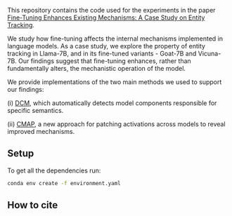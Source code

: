 This repository contains the code used for the experiments in the paper [Fine-Tuning Enhances Existing Mechanisms: A Case Study on Entity Tracking]().

We study how fine-tuning affects the internal mechanisms implemented in language models. As a case study, we explore the property of entity tracking in Llama-7B, and in its fine-tuned variants - Goat-7B and Vicuna-7B.
Our findings suggest that fine-tuning enhances, rather than fundamentally alters, the mechanistic operation of the model.

We provide implementations of the two main methods we used to support our findings:

(i) [DCM](experiment_2/DCM.py), which automatically detects model components responsible for specific semantics.

(ii) [CMAP](experiment_3/cmap_utils.py), a new approach for patching activations across models to reveal improved mechanisms. 

## Setup

To get all the dependencies run:
```bash
conda env create -f environment.yaml
```
## How to cite
